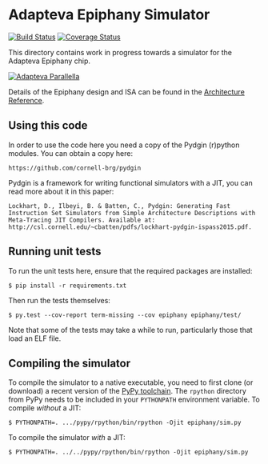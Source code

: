 # Adapteva Epiphany Simulator

[![Build Status](https://travis-ci.org/futurecore/epiphany-simulator.svg?branch=master)](https://travis-ci.org/futurecore/epiphany-simulator)
[![Coverage Status](https://coveralls.io/repos/futurecore/epiphany-simulator/badge.svg?branch=master)](https://coveralls.io/r/futurecore/epiphany-simulator?branch=master)

This directory contains work in progress towards a simulator for the Adapteva Epiphany chip.

[![Adapteva Parallella](https://www.parallella.org/wp-content/uploads/2014/11/parallella-board-22-609x400.jpg)](https://www.parallella.org/wp-content/uploads/2014/11/parallella-board-22-609x400.jpg)

Details of the Epiphany design and ISA can be found in the [Architecture Reference](http://adapteva.com/docs/epiphany_arch_ref.pdf).

## Using this code

In order to use the code here you need a copy of the Pydgin (r)python modules.
You can obtain a copy here:

    https://github.com/cornell-brg/pydgin

Pydgin is a framework for writing functional simulators with a JIT, you can read more about it in this paper:

    Lockhart, D., Ilbeyi, B. & Batten, C., Pydgin: Generating Fast Instruction Set Simulators from Simple Architecture Descriptions with Meta-Tracing JIT Compilers. Available at: http://csl.cornell.edu/~cbatten/pdfs/lockhart-pydgin-ispass2015.pdf.

## Running unit tests

To run the unit tests here, ensure that the required packages are installed:

    $ pip install -r requirements.txt

Then run the tests themselves:

    $ py.test --cov-report term-missing --cov epiphany epiphany/test/

Note that some of the tests may take a while to run, particularly those that load an ELF file.

## Compiling the simulator

To compile the simulator to a native executable, you need to first clone (or download) a recent version of the [PyPy toolchain](https://bitbucket.org/pypy/pypy). The `rpython` directory from PyPy needs to be included in your `PYTHONPATH` environment variable. To compile *without* a JIT:

    $ PYTHONPATH=. .../pypy/rpython/bin/rpython -Ojit epiphany/sim.py

To compile the simulator *with* a JIT:

    $ PYTHONPATH=. ../../pypy/rpython/bin/rpython -Ojit epiphany/sim.py
